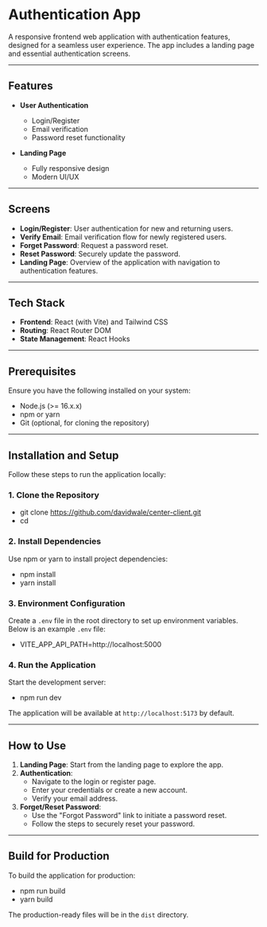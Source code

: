 **Authentication App**
======================

A responsive frontend web application with authentication features, designed for a seamless user experience. The app includes a landing page and essential authentication screens.

* * * * *

**Features**
------------

-   **User Authentication**

    -   Login/Register
    -   Email verification
    -   Password reset functionality
-   **Landing Page**

    -   Fully responsive design
    -   Modern UI/UX

* * * * *

**Screens**
-----------

-   **Login/Register**: User authentication for new and returning users.
-   **Verify Email**: Email verification flow for newly registered users.
-   **Forget Password**: Request a password reset.
-   **Reset Password**: Securely update the password.
-   **Landing Page**: Overview of the application with navigation to authentication features.

* * * * *

**Tech Stack**
--------------

-   **Frontend**: React (with Vite) and Tailwind CSS
-   **Routing**: React Router DOM
-   **State Management**: React Hooks

* * * * *

**Prerequisites**
-----------------

Ensure you have the following installed on your system:

-   Node.js (>= 16.x.x)
-   npm or yarn
-   Git (optional, for cloning the repository)

* * * * *

**Installation and Setup**
--------------------------

Follow these steps to run the application locally:

### 1\. **Clone the Repository**

- git clone https://github.com/davidwale/center-client.git
- cd 

### 2\. **Install Dependencies**

Use npm or yarn to install project dependencies:

- npm install
- yarn install

### 3\. **Environment Configuration**

Create a `.env` file in the root directory to set up environment variables. Below is an example `.env` file:

- VITE_APP_API_PATH=http://localhost:5000

### 4\. **Run the Application**

Start the development server:
- npm run dev

The application will be available at `http://localhost:5173` by default.

* * * * *

**How to Use**
--------------

1.  **Landing Page**: Start from the landing page to explore the app.
2.  **Authentication**:
    -   Navigate to the login or register page.
    -   Enter your credentials or create a new account.
    -   Verify your email address.
3.  **Forget/Reset Password**:
    -   Use the "Forgot Password" link to initiate a password reset.
    -   Follow the steps to securely reset your password.

* * * * *

**Build for Production**
------------------------

To build the application for production:
- npm run build
- yarn build

The production-ready files will be in the `dist` directory.